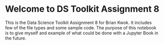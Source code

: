 # Welcome to DS Toolkit Assignment 8

This is the Data Science Toolkit Assignment 8 for Brian Kwok.
It includes few of the file types and some sample code. The purpose of this notebook is to give myself and example of what could be done with a Jupyter Book in the future.

```{tableofcontents}
```
